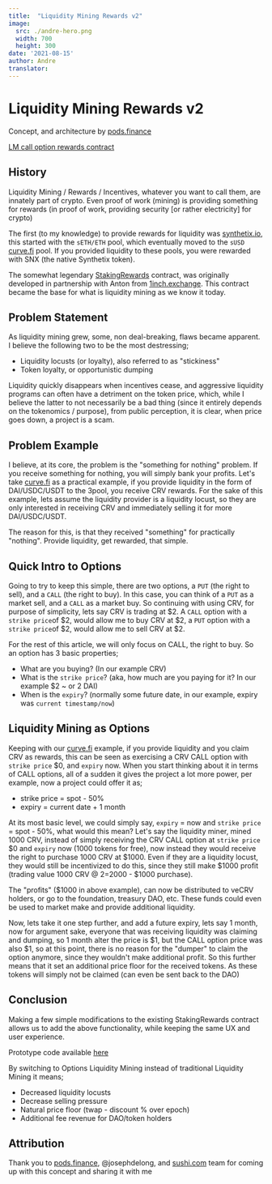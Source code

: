 ```yaml
---
title:  "Liquidity Mining Rewards v2"
image:
  src: ./andre-hero.png
  width: 700
  height: 300
date: '2021-08-15'
author: Andre
translator:
---
```


# Liquidity Mining Rewards v2

Concept, and architecture by [pods.finance](https://www.pods.finance/)

[LM call option rewards contract](https://twitter.com/AndreCronjeTech/status/1426580528510251008)

## **History**

Liquidity Mining / Rewards / Incentives, whatever you want to call them, are innately part of crypto. Even proof of work (mining) is providing something for rewards (in proof of work, providing security \[or rather electricity\] for crypto)

The first (to my knowledge) to provide rewards for liquidity was [synthetix.io](https://synthetix.io/), this started with the `sETH/ETH` pool, which eventually moved to the `sUSD` [curve.fi](https://curve.fi/) pool. If you provided liquidity to these pools, you were rewarded with SNX (the native Synthetix token).

The somewhat legendary [StakingRewards](https://github.com/Synthetixio/synthetix/blob/develop/contracts/StakingRewards.sol) contract, was originally developed in partnership with Anton from [1inch.exchange](https://1inch.exchange/). This contract became the base for what is liquidity mining as we know it today.

## **Problem Statement**

As liquidity mining grew, some, non deal-breaking, flaws became apparent. I believe the following two to be the most destressing;

- Liquidity locusts (or loyalty), also referred to as "stickiness"
- Token loyalty, or opportunistic dumping

Liquidity quickly disappears when incentives cease, and aggressive liquidity programs can often have a detriment on the token price, which, while I believe the latter to not necessarily be a bad thing (since it entirely depends on the tokenomics / purpose), from public perception, it is clear, when price goes down, a project is a scam.

## **Problem Example**

I believe, at its core, the problem is the "something for nothing" problem. If you receive something for nothing, you will simply bank your profits. Let's take [curve.fi](https://curve.fi/) as a practical example, if you provide liquidity in the form of DAI/USDC/USDT to the 3pool, you receive CRV rewards. For the sake of this example, lets assume the liquidity provider is a liquidity locust, so they are only interested in receiving CRV and immediately selling it for more DAI/USDC/USDT.

The reason for this, is that they received "something" for practically "nothing". Provide liquidity, get rewarded, that simple.

## **Quick Intro to Options**

Going to try to keep this simple, there are two options, a `PUT` (the right to sell), and a `CALL` (the right to buy). In this case, you can think of a `PUT` as a market sell, and a `CALL` as a market buy. So continuing with using CRV, for purpose of simplicity, lets say CRV is trading at $2. A `CALL` option with a `strike price`of $2, would allow me to buy CRV at $2, a `PUT` option with a `strike price`of $2, would allow me to sell CRV at $2.

For the rest of this article, we will only focus on CALL, the right to buy. So an option has 3 basic properties;

- What are you buying? (In our example CRV)
- What is the `strike price`? (aka, how much are you paying for it? In our example $2 ~ or 2 DAI)
- When is the `expiry`? (normally some future date, in our example, expiry was `current timestamp/now`)

## **Liquidity Mining as Options**

Keeping with our [curve.fi](https://curve.fi/) example, if you provide liquidity and you claim CRV as rewards, this can be seen as exercising a CRV CALL option with `strike price` $0, and `expiry` now. When you start thinking about it in terms of CALL options, all of a sudden it gives the project a lot more power, per example, now a project could offer it as;

- strike price = spot - 50%
- expiry = current date + 1 month

At its most basic level, we could simply say, `expiry` = now and `strike price` = spot - 50%, what would this mean? Let's say the liquidity miner, mined 1000 CRV, instead of simply receiving the CRV CALL option at `strike price` $0 and `expiry` now (1000 tokens for free), now instead they would receive the right to purchase 1000 CRV at $1000. Even if they are a liquidity locust, they would still be incentivized to do this, since they still make $1000 profit (trading value 1000 CRV @ $2 =$2000 - $1000 purchase).

The "profits" ($1000 in above example), can now be distributed to veCRV holders, or go to the foundation, treasury DAO, etc. These funds could even be used to market make and provide additional liquidity.

Now, lets take it one step further, and add a future expiry, lets say 1 month, now for argument sake, everyone that was receiving liquidity was claiming and dumping, so 1 month alter the price is $1, but the CALL option price was also $1, so at this point, there is no reason for the "dumper" to claim the option anymore, since they wouldn't make additional profit. So this further means that it set an additional price floor for the received tokens. As these tokens will simply not be claimed (can even be sent back to the DAO)

## **Conclusion**

Making a few simple modifications to the existing StakingRewards contract allows us to add the above functionality, while keeping the same UX and user experience.

Prototype code available [here](https://gist.github.com/andrecronje/6c3da8b294488001adeda528f70bc301)

By switching to Options Liquidity Mining instead of traditional Liquidity Mining it means;

- Decreased liquidity locusts
- Decrease selling pressure
- Natural price floor (twap - discount % over epoch)
- Additional fee revenue for DAO/token holders

## **Attribution**

Thank you to [pods.finance](https://www.pods.finance/), @josephdelong, and [sushi.com](https://sushi.com/) team for coming up with this concept and sharing it with me
